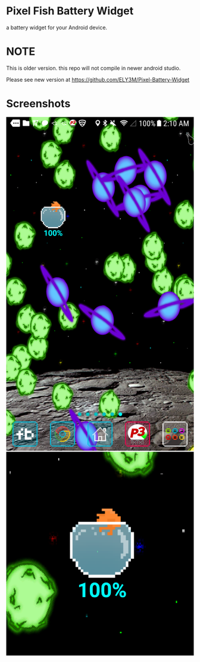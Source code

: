 Pixel Fish Battery Widget
======================

a battery widget for your Android device.

# NOTE
This is older version. this repo will not compile in newer android studio.     

Please see new version at https://github.com/ELY3M/Pixel-Battery-Widget


Screenshots
======================

![screenshot1](https://github.com/ELY3M/pixel-fish-battery-widget/blob/master/images/screenshot1.png)
![screenshot2](https://github.com/ELY3M/pixel-fish-battery-widget/blob/master/images/screenshot2.png)
